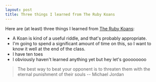 ```yaml
---
layout: post
title: Three things I learned from The Ruby Koans
---
```


Here are (at least) three things I learned from [The Ruby Koans](http://rubykoans.com/):

- A Koan is kind of a useful riddle, and that's probably appropriate.
- I'm going to spend a significant amount of time on this, so I want to know it well at the end of the class.
- I have ten toes
- I obviously haven't learned anything yet but hey let's goooooooo


> The best way to beat
> your opponent is to
> threaten them with 
> the eternal punishment
> of their souls
> -- Michael Jordan
